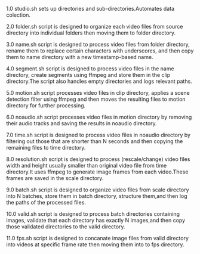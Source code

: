 1.0 studio.sh sets up directories and sub-directories.Automates data colection.

2.0 folder.sh script is designed to organize each video files from source directory into individual folders then moving them to folder directory.

3.0 name.sh script is designed to process video files from folder directory, rename them to replace certain characters with underscores, and then copy them to name directory with a new timestamp-based name.

4.0 segment.sh script is designed to process video files in the name directory, create segments using ffmpeg and store them in the clip directory.The script also handles empty directories and logs relevant paths.

5.0 motion.sh script processes video files in clip directory, applies a scene detection filter using ffmpeg and then moves the resulting files to motion directory for further processing.

6.0 noaudio.sh script processes video files in motion directory by removing their audio tracks and saving the results in noaudio directory.

7.0 time.sh script is designed to process video files in noaudio directory by filtering out those that are shorter than N seconds and then copying the remaining files to time directory.

8.0 resolution.sh script is designed to process (rescale/change)  video files width and height usually smaller than original video file from time directory.It uses ffmpeg to generate image frames from each video.These frames are saved in the scale directory.

9.0 batch.sh script is designed to organize video files from scale directory into N batches, store them in batch directory, structure them,and then log the paths of the processed files.

10.0 valid.sh script is designed to process batch directories containing images, validate that each directory has exactly N images,and then copy those validated directories to the valid directory.

11.0 fps.sh script is designed to concanate image files from valid directory into videos at specific frame rate then moving them into to fps directory.
